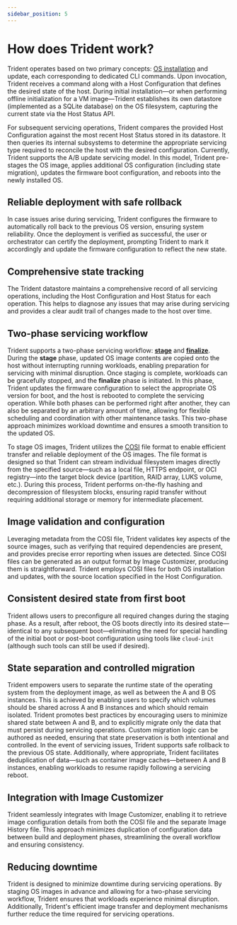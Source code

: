 ```yaml
---
sidebar_position: 5
---
```


# How does Trident work?

Trident operates based on two primary concepts: [OS
installation](Reference/Glossary.md#install) and update, each corresponding to
dedicated CLI commands. Upon invocation, Trident receives a command along with a
Host Configuration that defines the desired state of the host. During initial
installation—or when performing offline initialization for a VM image—Trident
establishes its own datastore (implemented as a SQLite database) on the OS
filesystem, capturing the current state via the Host Status API.

For subsequent servicing operations, Trident compares the provided Host
Configuration against the most recent Host Status stored in its datastore. It
then queries its internal subsystems to determine the appropriate servicing type
required to reconcile the host with the desired configuration. Currently,
Trident supports the A/B update servicing model. In this model, Trident
pre-stages the OS image, applies additional OS configuration (including state
migration), updates the firmware boot configuration, and reboots into the newly
installed OS.

## Reliable deployment with safe rollback

In case issues arise during servicing, Trident configures the firmware to
automatically roll back to the previous OS version, ensuring system reliability.
Once the deployment is verified as successful, the user or orchestrator can
certify the deployment, prompting Trident to mark it accordingly and update the
firmware configuration to reflect the new state.

## Comprehensive state tracking

The Trident datastore maintains a comprehensive record of all servicing
operations, including the Host Configuration and Host Status for each operation.
This helps to diagnose any issues that may arise during servicing and provides a
clear audit trail of changes made to the host over time.

## Two-phase servicing workflow

Trident supports a two-phase servicing workflow:
[**stage**](Reference/Glossary.md#stage-operation) and
[**finalize**](Reference/Glossary.md#finalize-operation). During the **stage**
phase, updated OS image contents are copied onto the host without interrupting
running workloads, enabling preparation for servicing with minimal disruption.
Once staging is complete, workloads can be gracefully stopped, and the
**finalize** phase is initiated. In this phase, Trident updates the firmware
configuration to select the appropriate OS version for boot, and the host is
rebooted to complete the servicing operation. While both phases can be performed
right after another, they can also be separated by an arbitrary amount of time,
allowing for flexible scheduling and coordination with other maintenance tasks.
This two-phase approach minimizes workload downtime and ensures a smooth
transition to the updated OS.

To stage OS images, Trident utilizes the [COSI](Reference/COSI.md) file format
to enable efficient transfer and reliable deployment of the OS images. The file
format is designed so that Trident can stream individual filesystem images
directly from the specified source—such as a local file, HTTPS endpoint, or OCI
registry—into the target block device (partition, RAID array, LUKS volume,
etc.). During this process, Trident performs on-the-fly hashing and
decompression of filesystem blocks, ensuring rapid transfer without requiring
additional storage or memory for intermediate placement.

## Image validation and configuration

Leveraging metadata from the COSI file, Trident validates key aspects of the
source images, such as verifying that required dependencies are present, and
provides precise error reporting when issues are detected. Since COSI files can
be generated as an output format by Image Customizer, producing them is
straightforward. Trident employs COSI files for both OS installation and
updates, with the source location specified in the Host Configuration.

## Consistent desired state from first boot

Trident allows users to preconfigure all required changes during the staging
phase. As a result, after reboot, the OS boots directly into its desired
state—identical to any subsequent boot—eliminating the need for special handling
of the initial boot or post-boot configuration using tools like `cloud-init`
(although such tools can still be used if desired).

## State separation and controlled migration

Trident empowers users to separate the runtime state of the operating system
from the deployment image, as well as between the A and B OS instances. This is
achieved by enabling users to specify which volumes should be shared across A
and B instances and which should remain isolated. Trident promotes best
practices by encouraging users to minimize shared state between A and B, and to
explicitly migrate only the data that must persist during servicing operations.
Custom migration logic can be authored as needed, ensuring that state
preservation is both intentional and controlled. In the event of servicing
issues, Trident supports safe rollback to the previous OS state. Additionally,
where appropriate, Trident facilitates deduplication of data—such as container
image caches—between A and B instances, enabling workloads to resume rapidly
following a servicing reboot.

## Integration with Image Customizer

Trident seamlessly integrates with Image Customizer, enabling it to retrieve
image configuration details from both the COSI file and the separate Image
History file. This approach minimizes duplication of configuration data between
build and deployment phases, streamlining the overall workflow and ensuring
consistency.

## Reducing downtime

Trident is designed to minimize downtime during servicing operations. By staging
OS images in advance and allowing for a two-phase servicing workflow, Trident
ensures that workloads experience minimal disruption. Additionally, Trident's
efficient image transfer and deployment mechanisms further reduce the time
required for servicing operations.
